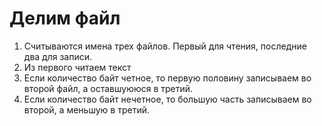 # Делим файл
1) Считываются имена трех файлов. Первый для чтения, последние два для записи.
3) Из первого читаем текст
4) Если количество байт четное, то первую половину записываем во второй файл, а оставшуююся в третий.
5) Если количество байт нечетное, то большую часть записываем во второй, а меньшую в третий.

